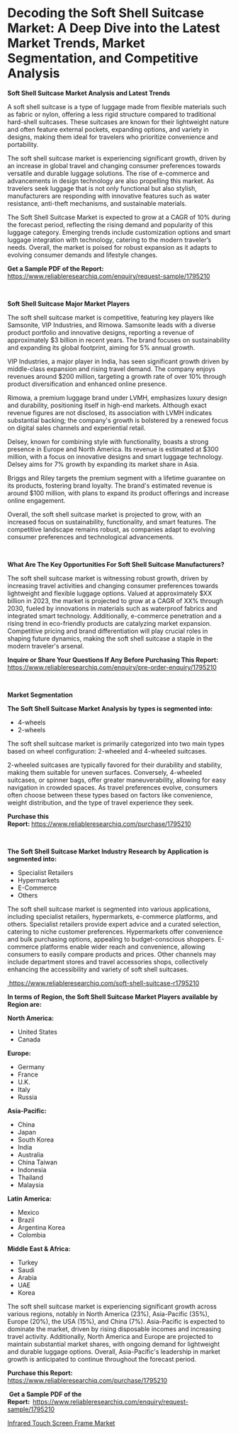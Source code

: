 <p><h1>Decoding the Soft Shell Suitcase Market: A Deep Dive into the Latest Market Trends, Market Segmentation, and Competitive Analysis</h1></p><p><strong>Soft Shell Suitcase Market Analysis and Latest Trends</strong></p>
<p><p>A soft shell suitcase is a type of luggage made from flexible materials such as fabric or nylon, offering a less rigid structure compared to traditional hard-shell suitcases. These suitcases are known for their lightweight nature and often feature external pockets, expanding options, and variety in designs, making them ideal for travelers who prioritize convenience and portability. </p><p>The soft shell suitcase market is experiencing significant growth, driven by an increase in global travel and changing consumer preferences towards versatile and durable luggage solutions. The rise of e-commerce and advancements in design technology are also propelling this market. As travelers seek luggage that is not only functional but also stylish, manufacturers are responding with innovative features such as water resistance, anti-theft mechanisms, and sustainable materials.</p><p>The Soft Shell Suitcase Market is expected to grow at a CAGR of 10% during the forecast period, reflecting the rising demand and popularity of this luggage category. Emerging trends include customization options and smart luggage integration with technology, catering to the modern traveler’s needs. Overall, the market is poised for robust expansion as it adapts to evolving consumer demands and lifestyle changes.</p></p>
<p><strong>Get a Sample PDF of the Report:&nbsp;</strong> <a href="https://www.reliableresearchiq.com/enquiry/request-sample/1795210?utm_campaign=2224&utm_medium=2&utm_source=Github&utm_content=ia&utm_term=07022025&utm_id=soft-shell-suitcase">https://www.reliableresearchiq.com/enquiry/request-sample/1795210</a></p>
<p>&nbsp;</p>
<p><strong>Soft Shell Suitcase Major Market Players</strong></p>
<p><p>The soft shell suitcase market is competitive, featuring key players like Samsonite, VIP Industries, and Rimowa. Samsonite leads with a diverse product portfolio and innovative designs, reporting a revenue of approximately $3 billion in recent years. The brand focuses on sustainability and expanding its global footprint, aiming for 5% annual growth.</p><p>VIP Industries, a major player in India, has seen significant growth driven by middle-class expansion and rising travel demand. The company enjoys revenues around $200 million, targeting a growth rate of over 10% through product diversification and enhanced online presence.</p><p>Rimowa, a premium luggage brand under LVMH, emphasizes luxury design and durability, positioning itself in high-end markets. Although exact revenue figures are not disclosed, its association with LVMH indicates substantial backing; the company's growth is bolstered by a renewed focus on digital sales channels and experiential retail.</p><p>Delsey, known for combining style with functionality, boasts a strong presence in Europe and North America. Its revenue is estimated at $300 million, with a focus on innovative designs and smart luggage technology. Delsey aims for 7% growth by expanding its market share in Asia.</p><p>Briggs and Riley targets the premium segment with a lifetime guarantee on its products, fostering brand loyalty. The brand's estimated revenue is around $100 million, with plans to expand its product offerings and increase online engagement.</p><p>Overall, the soft shell suitcase market is projected to grow, with an increased focus on sustainability, functionality, and smart features. The competitive landscape remains robust, as companies adapt to evolving consumer preferences and technological advancements.</p></p>
<p>&nbsp;</p>
<p><strong>What Are The Key Opportunities For Soft Shell Suitcase Manufacturers?</strong></p>
<p><p>The soft shell suitcase market is witnessing robust growth, driven by increasing travel activities and changing consumer preferences towards lightweight and flexible luggage options. Valued at approximately $XX billion in 2023, the market is projected to grow at a CAGR of XX% through 2030, fueled by innovations in materials such as waterproof fabrics and integrated smart technology. Additionally, e-commerce penetration and a rising trend in eco-friendly products are catalyzing market expansion. Competitive pricing and brand differentiation will play crucial roles in shaping future dynamics, making the soft shell suitcase a staple in the modern traveler's arsenal.</p></p>
<p><strong>Inquire or Share Your Questions If Any Before Purchasing This Report:</strong> <a href="https://www.reliableresearchiq.com/enquiry/pre-order-enquiry/1795210?utm_campaign=2224&utm_medium=2&utm_source=Github&utm_content=ia&utm_term=07022025&utm_id=soft-shell-suitcase">https://www.reliableresearchiq.com/enquiry/pre-order-enquiry/1795210</a></p>
<p>&nbsp;</p>
<p><strong>Market Segmentation</strong></p>
<p><strong>The Soft Shell Suitcase Market Analysis by types is segmented into:</strong></p>
<p><ul><li>4-wheels</li><li>2-wheels</li></ul></p>
<p><p>The soft shell suitcase market is primarily categorized into two main types based on wheel configuration: 2-wheeled and 4-wheeled suitcases. </p><p>2-wheeled suitcases are typically favored for their durability and stability, making them suitable for uneven surfaces. Conversely, 4-wheeled suitcases, or spinner bags, offer greater maneuverability, allowing for easy navigation in crowded spaces. As travel preferences evolve, consumers often choose between these types based on factors like convenience, weight distribution, and the type of travel experience they seek.</p></p>
<p><strong>Purchase this Report:&nbsp;</strong><a href="https://www.reliableresearchiq.com/purchase/1795210?utm_campaign=2224&utm_medium=2&utm_source=Github&utm_content=ia&utm_term=07022025&utm_id=soft-shell-suitcase">https://www.reliableresearchiq.com/purchase/1795210</a></p>
<p>&nbsp;</p>
<p><strong>The Soft Shell Suitcase Market Industry Research by Application is segmented into:</strong></p>
<p><ul><li>Specialist Retailers</li><li>Hypermarkets</li><li>E-Commerce</li><li>Others</li></ul></p>
<p><p>The soft shell suitcase market is segmented into various applications, including specialist retailers, hypermarkets, e-commerce platforms, and others. Specialist retailers provide expert advice and a curated selection, catering to niche customer preferences. Hypermarkets offer convenience and bulk purchasing options, appealing to budget-conscious shoppers. E-commerce platforms enable wider reach and convenience, allowing consumers to easily compare products and prices. Other channels may include department stores and travel accessories shops, collectively enhancing the accessibility and variety of soft shell suitcases.</p></p>
<p><a href="https://www.reliableresearchiq.com/soft-shell-suitcase-r1795210?utm_campaign=2224&utm_medium=2&utm_source=Github&utm_content=ia&utm_term=07022025&utm_id=soft-shell-suitcase">&nbsp;https://www.reliableresearchiq.com/soft-shell-suitcase-r1795210</a></p>
<p><strong>In terms of Region, the Soft Shell Suitcase Market Players available by Region are:</strong></p>
<p>
    <p> <strong> North America: </strong>
        <ul>
            <li>United States</li>
            <li>Canada</li>
        </ul>
        </p> 
    <p> <strong> Europe: </strong>
        <ul>
            <li>Germany</li>
            <li>France</li>
            <li>U.K.</li>
            <li>Italy</li>
            <li>Russia</li>
        </ul>
        </p> 
    <p> <strong> Asia-Pacific: </strong>
        <ul>
            <li>China</li>
            <li>Japan</li>
            <li>South Korea</li>
            <li>India</li>
            <li>Australia</li>
            <li>China Taiwan</li>
            <li>Indonesia</li>
            <li>Thailand</li>
            <li>Malaysia</li>
        </ul>
        </p> 
    <p> <strong> Latin America: </strong>
        <ul>
            <li>Mexico</li>
            <li>Brazil</li>
            <li>Argentina Korea</li>
            <li>Colombia</li>
        </ul>
        </p> 
    <p> <strong> Middle East & Africa: </strong>
        <ul>
            <li>Turkey</li>
            <li>Saudi</li>
            <li>Arabia</li>
            <li>UAE</li>
            <li>Korea</li>
        </ul>
    </p>
    </p>
<p><p>The soft shell suitcase market is experiencing significant growth across various regions, notably in North America (23%), Asia-Pacific (35%), Europe (20%), the USA (15%), and China (7%). Asia-Pacific is expected to dominate the market, driven by rising disposable incomes and increasing travel activity. Additionally, North America and Europe are projected to maintain substantial market shares, with ongoing demand for lightweight and durable luggage options. Overall, Asia-Pacific's leadership in market growth is anticipated to continue throughout the forecast period.</p></p>
<p><strong>Purchase this Report: </strong><a href="https://www.reliableresearchiq.com/purchase/1795210?utm_campaign=2224&utm_medium=2&utm_source=Github&utm_content=ia&utm_term=07022025&utm_id=soft-shell-suitcase">https://www.reliableresearchiq.com/purchase/1795210</a></p>
<p>&nbsp;<strong>Get a Sample PDF of the Report:&nbsp;&nbsp;</strong><a href="https://www.reliableresearchiq.com/enquiry/request-sample/1795210?utm_campaign=2224&utm_medium=2&utm_source=Github&utm_content=ia&utm_term=07022025&utm_id=soft-shell-suitcase">https://www.reliableresearchiq.com/enquiry/request-sample/1795210</a></p>
<p><strong></strong></p>
<p><p><a href="https://github.com/gerdabatiskzv9/Market-Research-Report-List-1/blob/main/infrared-touch-screen-frame-market.md?utm_campaign=2224&utm_medium=2&utm_source=Github&utm_content=ia&utm_term=07022025&utm_id=soft-shell-suitcase">Infrared Touch Screen Frame Market</a></p></p>